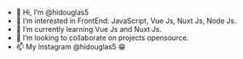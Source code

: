 - 👋 Hi, I’m @hidouglas5
- 👀 I’m interested in FrontEnd: JavaScript, Vue Js, Nuxt Js, Node Js.
- 🌱 I’m currently learning Vue Js and Nuxt Js.
- 💞️ I’m looking to collaborate on projects opensource.
- 📫 My Instagram @hidouglas5 😁 

<!---
hidouglas5/hidouglas5 is a ✨ special ✨ repository because its `README.md` (this file) appears on your GitHub profile.
You can click the Preview link to take a look at your changes.
--->
